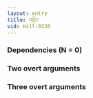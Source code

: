 ```yaml
---
layout: entry
title: འགྲེང་
vid: Hill:0326
---
```

### Dependencies (N = 0)


### Two overt arguments


### Three overt arguments
